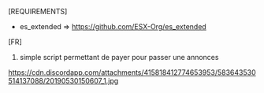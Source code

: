 

[REQUIREMENTS]

- es_extended => https://github.com/ESX-Org/es_extended




[FR]

1) simple script permettant de payer pour passer une annonces 

https://cdn.discordapp.com/attachments/415818412774653953/583643530514137088/20190530150607_1.jpg
 

